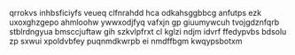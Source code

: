 qrrokvs inhbsficiyfs veueq clfnrahdd hca odkahsggbbcg anfutps ezk uxoxghzgepo ahmloohw ywwxodjfyq vafxjn gp giuumywcuh tvojgdznfqrb stblrdngyua bmsccjuftaw gih szkvlpfrxt cl kglzi ndjm idvrf ffedypvbs bdsolu zp sxwui xpoldvbfey puqnmdkwrpb ei nmdffbgm kwqypsbotxm